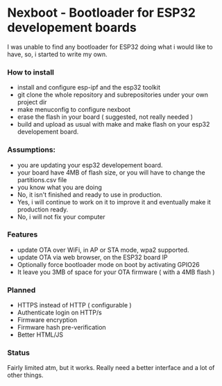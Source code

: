 # Nexboot - Bootloader for ESP32 developement boards

I was unable to find any bootloader for ESP32 doing what i would like to have, so, 
i started to write my own.

### How to install
 * install and configure esp-ipf and the esp32 toolkit
 * git clone the whole repository and subrepositories under your own project dir
 * make menuconfig to configure nexboot
 * erase the flash in your board ( suggested, not really needed )
 * build and upload as usual with make and make flash on your esp32 developement board.
 
### Assumptions:
 
 * you are updating your esp32 developement board.
 * your board have 4MB of flash size, or you will have to change the partitions.csv file 
 * you know what you are doing
 * No, it isn't finished and ready to use in production.
 * Yes, i will continue to work on it to improve it and eventually make it production ready.
 * No, i will not fix your computer

### Features
 * update OTA over WiFi, in AP or STA mode, wpa2 supported.
 * update OTA via web browser, on the ESP32 board IP
 * Optionally force bootloader mode on boot by activating GPIO26
 * It leave you 3MB of space for your OTA firmware ( with a 4MB flash )
 
### Planned
 * HTTPS instead of HTTP ( configurable )
 * Authenticate login on HTTP/s
 * Firmware encryption
 * Firmware hash pre-verification
 * Better HTML/JS
 
### Status
 
Fairly limited atm, but it works. Really need a better interface and a lot of other things.
